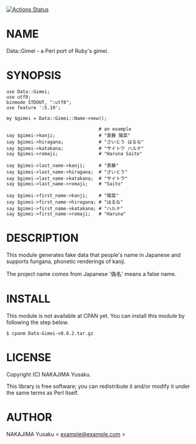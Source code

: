[![Actions Status](https://github.com/youpong/pl-gimei/workflows/test/badge.svg)](https://github.com/youpong/pl-gimei/actions)
# NAME

Data::Gimei - a Perl port of Ruby's gimei.

# SYNOPSIS

    use Data::Gimei;
    use utf8;
    binmode STDOUT, ":utf8";
    use feature ':5.10';

    my $gimei = Data::Gimei::Name->new();

                                      # an example
    say $gimei->kanji;                # "斎藤 陽菜"
    say $gimei->hiragana;             # "さいとう はるな"
    say $gimei->katakana;             # "サイトウ ハルナ"
    say $gimei->romaji;               # "Haruna Saito"

    say $gimei->last_name->kanji;     # "斎藤"
    say $gimei->last_name->hiragana;  # "さいとう"
    say $gimei->last_name->katakana;  # "サイトウ"
    say $gimei->last_name->romaji;    # "Saito"

    say $gimei->first_name->kanji;    # "陽菜"
    say $gimei->first_name->hiragana; # "はるな"
    say $gimei->first_name->katakana; # "ハルナ"
    say $gimei->first_name->romaji;   # "Haruna"

# DESCRIPTION

This module generates fake data that people's name in Japanese and
supports furigana, phonetic renderings of kanji.

The project name comes from Japanese '偽名' means a false name.

# INSTALL

This module is not available at CPAN yet.  You can install this module
by following the step below.

    $ cpanm Data-Gimei-v0.0.2.tar.gz

# LICENSE

Copyright (C) NAKAJIMA Yusaku.

This library is free software; you can redistribute it and/or modify
it under the same terms as Perl itself.

# AUTHOR

NAKAJIMA Yusaku < example@example.com >
